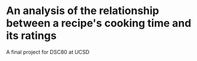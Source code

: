 # An analysis of the relationship between a recipe's cooking time and its ratings
A final project for DSC80 at UCSD
